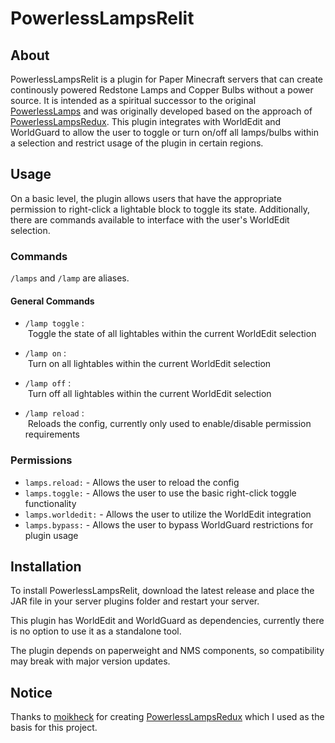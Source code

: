 # PowerlessLampsRelit

## About

PowerlessLampsRelit is a plugin for Paper Minecraft servers that can create continously powered Redstone Lamps and Copper Bulbs without a power source. It is intended as a spiritual successor to the original [PowerlessLamps](https://www.spigotmc.org/resources/powerlesslamps.7341/) and was originally developed based on the approach of [PowerlessLampsRedux](https://github.com/moikheck/PowerlessLampsRedux).
This plugin integrates with WorldEdit and WorldGuard to allow the user to toggle or turn on/off all lamps/bulbs within a selection and restrict usage of the plugin in certain regions.

## Usage

On a basic level, the plugin allows users that have the appropriate permission to right-click a lightable block to toggle its state. Additionally, there are commands available to interface with the user's WorldEdit selection.

### Commands

`/lamps` and `/lamp` are aliases.

#### General Commands

-  `/lamp toggle` :   
   Toggle the state of all lightables within the current WorldEdit selection  

- `/lamp on` :  
   Turn on all lightables within the current WorldEdit selection 

- `/lamp off` :  
   Turn off all lightables within the current WorldEdit selection

- `/lamp reload` :  
   Reloads the config, currently only used to enable/disable permission requirements
  
### Permissions

- `lamps.reload:` - Allows the user to reload the config 
- `lamps.toggle:` - Allows the user to use the basic right-click toggle functionality 
- `lamps.worldedit:` - Allows the user to utilize the WorldEdit integration
- `lamps.bypass:` - Allows the user to bypass WorldGuard restrictions for plugin usage

## Installation

To install PowerlessLampsRelit, download the latest release and place the JAR file in your server plugins folder and restart your server.  

This plugin has WorldEdit and WorldGuard as dependencies, currently there is no option to use it as a standalone tool.

The plugin depends on paperweight and NMS components, so compatibility may break with major version updates. 
  
## Notice
Thanks to [moikheck](https://github.com/moikheck) for creating [PowerlessLampsRedux](https://github.com/moikheck/PowerlessLampsRedux) which I used as the basis for this project.
